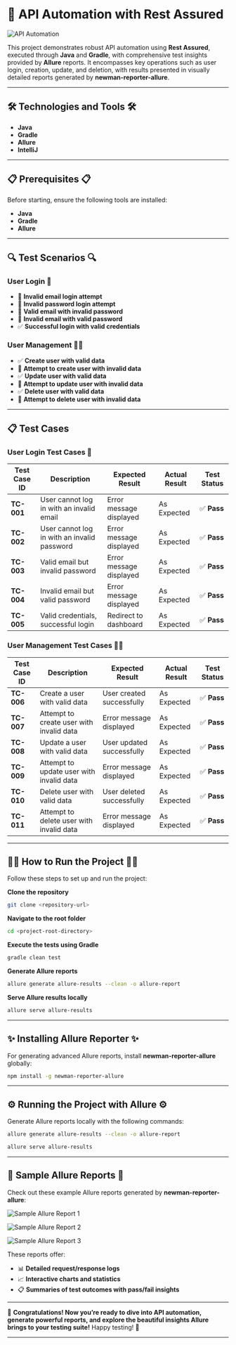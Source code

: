 
# 🚀 **API Automation with Rest Assured**

![API Automation](https://github.com/user-attachments/assets/ce0184f5-f0fd-4083-b31a-21bd60c4a358)

This project demonstrates robust API automation using **Rest Assured**, executed through **Java** and **Gradle**, with comprehensive test insights provided by **Allure** reports. It encompasses key operations such as user login, creation, update, and deletion, with results presented in visually detailed reports generated by **newman-reporter-allure**.

---

## 🛠️ **Technologies and Tools** 🛠️

- **Java**  
- **Gradle**  
- **Allure**  
- **IntelliJ**  

---

## 📋 **Prerequisites** 📋

Before starting, ensure the following tools are installed:

- **Java**  
- **Gradle**  
- **Allure**  

---

## 🔍 **Test Scenarios** 🔍

### **User Login** 🔑
- 🔴 **Invalid email login attempt**  
- 🔴 **Invalid password login attempt**  
- 🔴 **Valid email with invalid password**  
- 🔴 **Invalid email with valid password**  
- ✅ **Successful login with valid credentials**  

### **User Management** 🧑‍💼
- ✅ **Create user with valid data**  
- 🔴 **Attempt to create user with invalid data**  
- ✅ **Update user with valid data**  
- 🔴 **Attempt to update user with invalid data**  
- ✅ **Delete user with valid data**  
- 🔴 **Attempt to delete user with invalid data**  

---

## 📋 **Test Cases**

### **User Login Test Cases** 🔑

| **Test Case ID** | **Description**                                  | **Expected Result**                     | **Actual Result** | **Test Status** |
|------------------|--------------------------------------------------|----------------------------------------|------------------|-----------------|
| **TC-001**       | User cannot log in with an invalid email         | Error message displayed                | As Expected       | ✅ **Pass**      |
| **TC-002**       | User cannot log in with an invalid password      | Error message displayed                | As Expected       | ✅ **Pass**      |
| **TC-003**       | Valid email but invalid password                 | Error message displayed                | As Expected       | ✅ **Pass**      |
| **TC-004**       | Invalid email but valid password                 | Error message displayed                | As Expected       | ✅ **Pass**      |
| **TC-005**       | Valid credentials, successful login              | Redirect to dashboard                  | As Expected       | ✅ **Pass**      |

### **User Management Test Cases** 🧑‍💼

| **Test Case ID** | **Description**                                  | **Expected Result**                     | **Actual Result** | **Test Status** |
|------------------|--------------------------------------------------|----------------------------------------|------------------|-----------------|
| **TC-006**       | Create a user with valid data                    | User created successfully              | As Expected       | ✅ **Pass**      |
| **TC-007**       | Attempt to create user with invalid data         | Error message displayed                | As Expected       | ✅ **Pass**      |
| **TC-008**       | Update a user with valid data                    | User updated successfully              | As Expected       | ✅ **Pass**      |
| **TC-009**       | Attempt to update user with invalid data         | Error message displayed                | As Expected       | ✅ **Pass**      |
| **TC-010**       | Delete user with valid data                      | User deleted successfully              | As Expected       | ✅ **Pass**      |
| **TC-011**       | Attempt to delete user with invalid data         | Error message displayed                | As Expected       | ✅ **Pass**      |

---

## 🏃‍♂️ **How to Run the Project** 🏃‍♂️

Follow these steps to set up and run the project:

**Clone the repository**  
   ```bash
   git clone <repository-url>
   ```

**Navigate to the root folder**  
   ```bash
   cd <project-root-directory>
   ```

**Execute the tests using Gradle**  
   ```bash
   gradle clean test
   ```

**Generate Allure reports**  
   ```bash
   allure generate allure-results --clean -o allure-report
   ```

**Serve Allure results locally**  
   ```bash
   allure serve allure-results
   ```

---

## ✨ **Installing Allure Reporter** ✨

For generating advanced Allure reports, install **newman-reporter-allure** globally:
```bash
npm install -g newman-reporter-allure
```

---

## ⚙️ **Running the Project with Allure** ⚙️

Generate Allure reports locally with the following commands:

```bash
allure generate allure-results --clean -o allure-report
```

```bash
allure serve allure-results
```

---

## 🌟 **Sample Allure Reports** 🌟

Check out these example Allure reports generated by **newman-reporter-allure**:

![Sample Allure Report 1](https://github.com/user-attachments/assets/2680d7ea-a009-4823-98d8-d15b9f7f4d5f)

![Sample Allure Report 2](https://github.com/user-attachments/assets/c2df0cce-fdca-4e73-a534-a22c4596a42c)

![Sample Allure Report 3](https://github.com/user-attachments/assets/4173c9cc-ea47-484e-b41d-c424be8932cf)

These reports offer:

- 📊 **Detailed request/response logs**  
- 📈 **Interactive charts and statistics**  
- 📋 **Summaries of test outcomes with pass/fail insights**  

---

🎉 **Congratulations! Now you’re ready to dive into API automation, generate powerful reports, and explore the beautiful insights Allure brings to your testing suite!** Happy testing! 🎉

---
